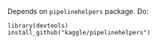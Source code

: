 Depends on `pipelinehelpers` package. Do:

```
library(devtools)
install_github("kaggle/pipelinehelpers")
```